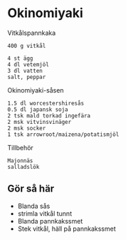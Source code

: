 # Okinomiyaki
Vitkålspannkaka
```
400 g vitkål

4 st ägg
4 dl vetemjöl
3 dl vatten
salt, peppar
```
Okinomiyaki-såsen
```
1.5 dl worcestershiresås
0.5 dl japansk soja
2 tsk mald torkad ingefära
2 msk vitvinsvinäger
2 msk socker
1 tsk arrowroot/maizena/potatismjöl
```
Tillbehör
```
Majonnäs
salladslök
```
## Gör så här
* Blanda sås
* strimla vitkål tunnt
* Blanda pannkakssmet
* Stek vitkål, häll på pannkakssmet
